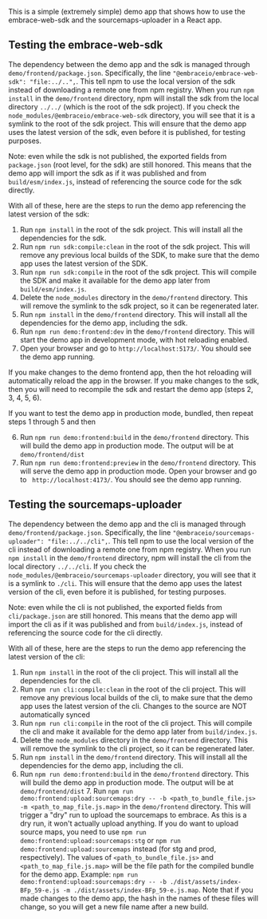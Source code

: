 This is a simple (extremely simple) demo app that shows how to use the embrace-web-sdk and the sourcemaps-uploader in a
React app.

## Testing the embrace-web-sdk

The dependency between the demo app and the sdk is managed through `demo/frontend/package.json`. Specifically, the line
`"@embraceio/embrace-web-sdk": "file:../..",`. This tell npm to use the local version of the sdk instead of downloading
a remote one from npm registry.
When you run `npm install` in the `demo/frontend` directory, npm will install the sdk from the local directory
`../../` (which is the root of the sdk project).
If you check the `node_modules/@embraceio/embrace-web-sdk` directory, you will see that it is a symlink to the root of
the sdk project.
This will ensure that the demo app uses the latest version of the sdk, even before it is published, for testing
purposes.

Note: even while the sdk is not published, the exported fields from `package.json` (root level, for the sdk) are still
honored.
This means that the demo app will import the sdk as if it was published and from `build/esm/index.js`, instead of
referencing the source code for the sdk directly.

With all of these, here are the steps to run the demo app referencing the latest version of the sdk:

1. Run `npm install` in the root of the sdk project. This will install all the dependencies for the sdk.
2. Run `npm run sdk:compile:clean` in the root of the sdk project. This will remove any previous local builds of the
   SDK, to make sure that the demo app uses the latest version of the SDK.
3. Run `npm run sdk:compile` in the root of the sdk project. This will compile the SDK and make it available for the
   demo app later from `build/esm/index.js`.
4. Delete the `node_modules` directory in the `demo/frontend` directory. This will remove the symlink to the sdk
   project, so it can be regenerated later.
5. Run `npm install` in the `demo/frontend` directory. This will install all the dependencies for the demo app,
   including the sdk.
6. Run `npm run demo:frontend:dev` in the `demo/frontend` directory. This will start the demo app in development mode,
   with hot reloading enabled.
7. Open your browser and go to `http://localhost:5173/`. You should see the demo app running.

If you make changes to the demo frontend app, then the hot reloading will automatically reload the app in the browser.
If you make changes to the sdk, then you will need to recompile the sdk and restart the demo app (steps 2, 3, 4, 5, 6).

If you want to test the demo app in production mode, bundled, then repeat steps 1 through 5 and then

6. Run `npm run demo:frontend:build` in the `demo/frontend` directory. This will build the demo app in production mode.
   The output will be at `demo/frontend/dist`
7. Run `npm run demo:frontend:preview` in the `demo/frontend` directory. This will serve the demo app in production
   mode.
   Open your browser and go to ` http://localhost:4173/`. You should see the demo app running.

## Testing the sourcemaps-uploader

The dependency between the demo app and the cli is managed through `demo/frontend/package.json`. Specifically, the line
`"@embraceio/sourcemaps-uploader": "file:../../cli",`. This tell npm to use the local version of the cli instead of
downloading
a remote one from npm registry.
When you run `npm install` in the `demo/frontend` directory, npm will install the cli from the local directory
`../../cli`.
If you check the `node_modules/@embraceio/sourcemaps-uploader` directory, you will see that it is a symlink to `./cli`.
This will ensure that the demo app uses the latest version of the cli, even before it is published, for testing
purposes.

Note: even while the cli is not published, the exported fields from `cli/package.json` are still
honored.
This means that the demo app will import the cli as if it was published and from `build/index.js`, instead of
referencing the source code for the cli directly.

With all of these, here are the steps to run the demo app referencing the latest version of the cli:

1. Run `npm install` in the root of the cli project. This will install all the dependencies for the cli.
2. Run `npm run cli:compile:clean` in the root of the cli project. This will remove any previous local builds of the
   cli, to make sure that the demo app uses the latest version of the cli. Changes to the source are NOT automatically
   synced
3. Run `npm run cli:compile` in the root of the cli project. This will compile the cli and make it available for the
   demo app later from `build/index.js`.
4. Delete the `node_modules` directory in the `demo/frontend` directory. This will remove the symlink to the cli
   project, so it can be regenerated later.
5. Run `npm install` in the `demo/frontend` directory. This will install all the dependencies for the demo app,
   including the cli.
6. Run `npm run demo:frontend:build` in the `demo/frontend` directory. This will build the demo app in production mode.
   The output will be at `demo/frontend/dist`
    7. Run `npm run demo:frontend:upload:sourcemaps:dry -- -b <path_to_bundle_file.js> -m <path_to_map_file.js.map>` in
       the
       `demo/frontend` directory. This will trigger a "dry" run to
       upload the sourcemaps to embrace. As this is a dry run, it won't actually upload anything. If you do want to
       upload
       source maps, you need to use `npm run demo:frontend:upload:sourcemaps:stg` or
       `npm run demo:frontend:upload:sourcemaps` instead (for stg and prod, respectively).
       The values of `<path_to_bundle_file.js>` and `<path_to_map_file.js.map>` will be the file path for the compiled
       bundle for the demo app. Example:
       `npm run demo:frontend:upload:sourcemaps:dry -- -b ./dist/assets/index-BFp_59-e.js -m ./dist/assets/index-BFp_59-e.js.map`.
       Note that if you made changes to the demo app, the hash in the names of these files will change, so you will get
       a
       new file name after a new build.


